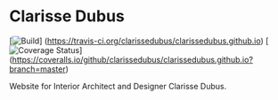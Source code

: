 # Clarisse Dubus
[![Build](https://travis-ci.org/clarissedubus/clarissedubus.github.io.png)]
(https://travis-ci.org/clarissedubus/clarissedubus.github.io)
[![Coverage Status](https://coveralls.io/repos/github/clarissedubus/clarissedubus.github.io/badge.svg?branch=master)]
(https://coveralls.io/github/clarissedubus/clarissedubus.github.io?branch=master)
       
Website for Interior Architect and Designer Clarisse Dubus.
